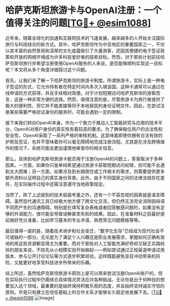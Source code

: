 # 哈萨克斯坦旅游卡与OpenAI注册：一个值得关注的问题[[TG💪+ @esim1088](https://t.me/s/esim1088)]

近年来，随着全球化的加速和互联网技术的飞速发展，越来越多的人开始关注国际旅行与科技结合的新方式。其中，哈萨克斯坦作为中亚地区的重要国家之一，不仅以其丰富的自然景观和深厚的文化底蕴吸引了大量游客，还因其便捷的电子签证政策和开放的网络环境成为许多科技爱好者的探索目标。然而，对于那些计划前往哈萨克斯坦旅行并希望注册使用OpenAI服务的人来说，是否能够顺利实现这一目标呢？本文将从多个角度详细探讨这个问题。

首先，让我们来了解一下哈萨克斯坦的旅游卡制度。所谓旅游卡，实际上是一种电子签证的形式，它允许持有者在特定时间内多次入境该国。这种卡通常可以通过在线申请的方式获得，并且手续相对简便。对于计划短期访问哈萨克斯坦的游客而言，这是一种非常方便的选择。然而，值得注意的是，尽管旅游卡为旅行者提供了极大的便利性，但它并不能直接等同于本地居民的身份证明文件。因此，在尝试注册某些需要严格验证身份的服务时，可能会遇到一定的限制。

接下来我们转向OpenAI本身。作为一个致力于推动人工智能研究与应用的技术平台，OpenAI对用户身份的真实性有着较高的要求。为了确保每位用户的合法性和安全性，OpenAI采取了一系列严格的审核机制。这意味着即使你拥有合法有效的护照及签证，也并不意味着你可以毫无障碍地完成注册流程。尤其是在涉及跨境操作的情况下，系统可能会更加谨慎地审查你的相关信息。

那么，具体到哈萨克斯坦旅游卡能否用于注册OpenAI的问题上，答案取决于多种因素。一方面，如果你只是单纯希望通过旅游卡获取短期访问权限，则可能不会遇到太大困难；另一方面，如果涉及到长期居住或工作相关的需求，则需要提供更多额外资料以证明自己的真实身份背景。此外，由于不同国家之间的法律法规存在差异，在实际操作过程中还需注意遵守当地政策规定。

当然了，除了上述提到的技术层面考量之外，还有一个不容忽视的因素就是语言障碍。虽然现代通讯工具已经极大地方便了跨文化交流，但仍然无法完全消除因母语不同而产生的沟通障碍。特别是在填写复杂表格或者回答敏感问题时，如果没有足够的外语能力，很可能会导致误解甚至失败的结果。因此，在准备材料之前最好提前做好充分准备，比如学习基本的专业术语、熟悉常见问题模板等等。

最后值得一提的是，随着技术进步和社会变迁，“数字化生存”已经成为现代社会不可或缺的一部分。无论是为了满足个人兴趣还是职业发展需求，掌握如何正确有效地利用这些资源都显得尤为重要。而对于那些对人工智能充满好奇却又缺乏实践经验的朋友来说，不妨先从小规模实验开始做起——例如尝试通过正规渠道申请试用版本、参与公开讨论论坛等方式逐步积累经验。这样既能避免盲目冲动带来的风险，又能更好地享受科技进步所带来的乐趣。

综上所述，虽然哈萨克斯坦旅游卡原则上是可以用来尝试注册OpenAI账户的，但在实际执行过程中仍需结合具体情况灵活应对各种挑战。无论你是出于何种目的想要加入这个领域，最重要的是始终保持积极乐观的态度，并且始终坚持诚实守信的原则。毕竟只有建立在信任基础上的合作关系才能够长久稳定地发展下去。[[TG💪+ @esim1088](https://t.me/s/esim1088) ![Image](https://i.postimg.cc/4NQfJmqS/Snipaste-2025-05-13-00-14-12.png)]